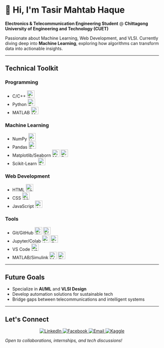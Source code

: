 # 👋 Hi, I'm Tasir Mahtab Haque

**Electronics & Telecommunication Engineering Student** @ **Chittagong University of Engineering and Technology (CUET)**

Passionate about Machine Learning, Web Development, and VLSI. Currently diving deep into **Machine Learning**, exploring how algorithms can transform data into actionable insights.

---

## Technical Toolkit

### Programming

- C/C++ <img src="https://cdn.devicon.dev/cpp/cpp-original.svg" alt="C++" width="24" height="24">
- Python <img src="https://cdn.devicon.dev/python/python-original.svg" alt="Python" width="24" height="24">
- MATLAB <img src="https://cdn.devicon.dev/matlab/matlab-original.svg" alt="MATLAB" width="24" height="24">

### Machine Learning

- NumPy <img src="https://cdn.devicon.dev/numpy/numpy-original.svg" alt="NumPy" width="24" height="24">
- Pandas <img src="https://cdn.devicon.dev/pandas/pandas-original.svg" alt="Pandas" width="24" height="24">
- Matplotlib/Seaborn <img src="https://cdn.devicon.dev/matplotlib/matplotlib-original.svg" alt="Matplotlib" width="24" height="24"> <img src="https://cdn.devicon.dev/seaborn/seaborn-original.svg" alt="Seaborn" width="24" height="24">
- Scikit-Learn <img src="https://cdn.devicon.dev/scikit-learn/scikit-learn-original.svg" alt="Scikit-Learn" width="24" height="24">

### Web Development

- HTML <img src="https://cdn.devicon.dev/html5/html5-original.svg" alt="HTML" width="24" height="24">
- CSS <img src="https://cdn.devicon.dev/css3/css3-original.svg" alt="CSS" width="24" height="24">
- JavaScript <img src="https://cdn.devicon.dev/javascript/javascript-original.svg" alt="JavaScript" width="24" height="24">

### Tools

- Git/GitHub <img src="https://cdn.devicon.dev/git/git-original.svg" alt="Git" width="24" height="24"> <img src="https://cdn.devicon.dev/github/github-original.svg" alt="GitHub" width="24" height="24">
- Jupyter/Colab <img src="https://cdn.devicon.dev/jupyter/jupyter-original.svg" alt="Jupyter" width="24" height="24"> <img src="https://cdn.devicon.dev/googlecolab/googlecolab-original.svg" alt="Google Colab" width="24" height="24">
- VS Code <img src="https://cdn.devicon.dev/visualstudiocode/visualstudiocode-original.svg" alt="VS Code" width="24" height="24">
- MATLAB/Simulink <img src="https://cdn.devicon.dev/matlab/matlab-original.svg" alt="MATLAB" width="24" height="24"> <img src="https://upload.wikimedia.org/wikipedia/commons/2/2f/Simulink_Logo.svg" alt="Simulink" width="24" height="24">

---

## Future Goals

- Specialize in **AI/ML** and **VLSI Design**
- Develop automation solutions for sustainable tech
- Bridge gaps between telecommunications and intelligent systems

---

## Let's Connect

<p align="center">
  <a href="https://www.linkedIn.com/in/angkonnn" target="_blank" rel="noopener noreferrer">
    <img src="https://img.shields.io/badge/LinkedIn-Connect%20Professionally-0A66C2?style=flat&logo=linkedin" alt="LinkedIn">
  </a>
  <a href="https://www.facebook.com/angkonnn/" target="_blank" rel="noopener noreferrer">
    <img src="https://img.shields.io/badge/Facebook-Connect%20Socially-1877F2?style=flat&logo=facebook" alt="Facebook">
  </a>
  <a href="mailto:mahtabhaque2587@gmail.com" target="_blank" rel="noopener noreferrer">
    <img src="https://img.shields.io/badge/Email-Reach%20Out%20Here-D14836?style=flat&logo=gmail" alt="Email">
  </a>
  <a href="https://www.kaggle.com/angkonn" target="_blank" rel="noopener noreferrer">
    <img src="https://img.shields.io/badge/Kaggle-Connect%20on%20Kaggle-20BEFF?style=flat&logo=kaggle" alt="Kaggle">
  </a>
</p>

*Open to collaborations, internships, and tech discussions!*
